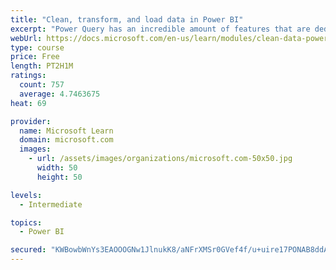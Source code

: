 ```yaml
---
title: "Clean, transform, and load data in Power BI"
excerpt: "Power Query has an incredible amount of features that are dedicated to helping you clean and prepare your data for analysis. You will learn how to simplify a complicated model, change data types, rename objects, and pivot data. You will also learn how to profile columns so that you know which columns have the valuable data that you’re seeking for deeper analytics."
webUrl: https://docs.microsoft.com/en-us/learn/modules/clean-data-power-bi/
type: course
price: Free
length: PT2H1M
ratings:
  count: 757
  average: 4.7463675
heat: 69

provider:
  name: Microsoft Learn
  domain: microsoft.com
  images:
    - url: /assets/images/organizations/microsoft.com-50x50.jpg
      width: 50
      height: 50

levels:
  - Intermediate

topics:
  - Power BI

secured: "KWBowbWnYs3EAOOOGNw1JlnukK8/aNFrXMSr0GVef4f/u+uire17PONAB8ddAezoDbMDz0so0FTxVn5Mx/VQqyI386zZpCLP6OA+SDJae7CKwWlrm1P8+gv90mDuhFjEGpt87UpDS9IMJyila1vKV9UK+p6MS8xdF6AJ79dOpHukD3EFcP2irCjI7TLby4xA+OlPpyKTQG5Io6jCfy37an8c1Anhrfd8maNk3GjTKyYCoGBHmGWjfy16gaTEU4E2YUNS+a/JJ+hYj8rRdEriasoUu8MzDeJkWD5eM1B1kzrsAyZOhs8LgHnDerc4AG7yZW/qs8XMR8Fup/AsCN9CBTREY7RNZibaxu3hdWC+sZLn2GqX4ev0nQbaBH83oKw0AX8heB/H35Le5Sc7Lpga6Hxvb0QJ3Ah3cfLnn6ei09Q=;BgvhTWNpYcIjLPDx1LlAJw=="
---
```


